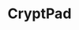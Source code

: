 ---
draft: false
title: CryptPad
content:
  id: cryptpad
  name: CryptPad
  logo: /images/applications/crm-erp/cryptpad/logo.png
  website: https://cryptpad.fr/
  iframe_website: /website-iframe/applications/crm-erp/cryptpad
  dashboardImage: /images/applications/crm-erp/cryptpad/screenshot-1.jpg
  short_description: CryptPad is a collaboration suite, encrypted and open-source.
  description: CryptPad is a collaboration suite that is end-to-end-encrypted and open-source. It is built to enable collaboration, synchronizing changes to documents in real time. Because all data is encrypted, the service and its administrators have no way of seeing the content being edited and stored.
  features:
    - title: Private Collaboration
      description: CryptPad is built to enable collaboration. It synchronizes changes to documents in real time. Because all data is encrypted, the service and its administrators have no way of seeing the content being edited and stored.
    - title: Full suite of applications
      description: CryptPad provides a full-fledged office suite with all the tools necessary for productive collaboration.
    - title: Organization with CryptDrive
      description: Store and manage documents with CryptDrive. Create folders, shared folders, and tags to organize documents.
    - title: Business model
      description: CryptPad has been supported since 2016 by French and European research grants such as BPI France, NLNet Foundation, NGI Trust, Mozilla Open Source Support, as well as donations and subscriptions to cryptpad.fr.
  screenshots:
    - /images/applications/crm-erp/cryptpad/screenshot-1.jpg
    - /images/applications/crm-erp/cryptpad/screenshot-2.jpg
---